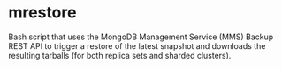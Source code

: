 # mrestore
Bash script that uses the MongoDB Management Service (MMS) Backup REST API to trigger a restore of the latest snapshot and downloads the resulting tarballs (for both replica sets and sharded clusters).
